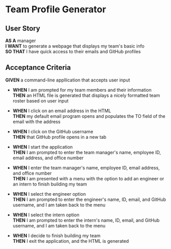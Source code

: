 # Team Profile Generator

## User Story
**AS A** manager<br>
**I WANT** to generate a webpage that displays my team's basic info<br>
**SO THAT** I have quick access to their emails and GitHub profiles

## Acceptance Criteria
**GIVEN** a command-line appllication that accepts user input<br>

- **WHEN** I am prompted for my team members and their information<br>
**THEN** an HTML file is generated that displays a nicely formatted team roster based on user input

- **WHEN** I click on an email address in the HTML<br>
**THEN** my default email program opens and populates the TO field of the email with the address
- **WHEN** I click on the GitHub username<br>
**THEN** that GitHub profile opens in a new tab
- **WHEN** I start the application<br>
**THEN** I am prompted to enter the team manager's name, employee ID, email address, and office number
- **WHEN** I enter the team manager's name, employee ID, email address, and office number<br>
**THEN** I am presented with a menu with the option to add an engineer or an intern to finish building my team
- **WHEN** I select the engineer option<br>
**THEN** I am prompted to enter the engineer's name, ID, email, and GitHub username, and I am taken back to the menu
- **WHEN** I select the intern option<br>
**THEN** I am prompted to enter the intern's name, ID, email, and GitHub username, and I am taken back to the menu
- **WHEN** I decide to finish building my team<br>
**THEN** I exit the application, and the HTML is generated